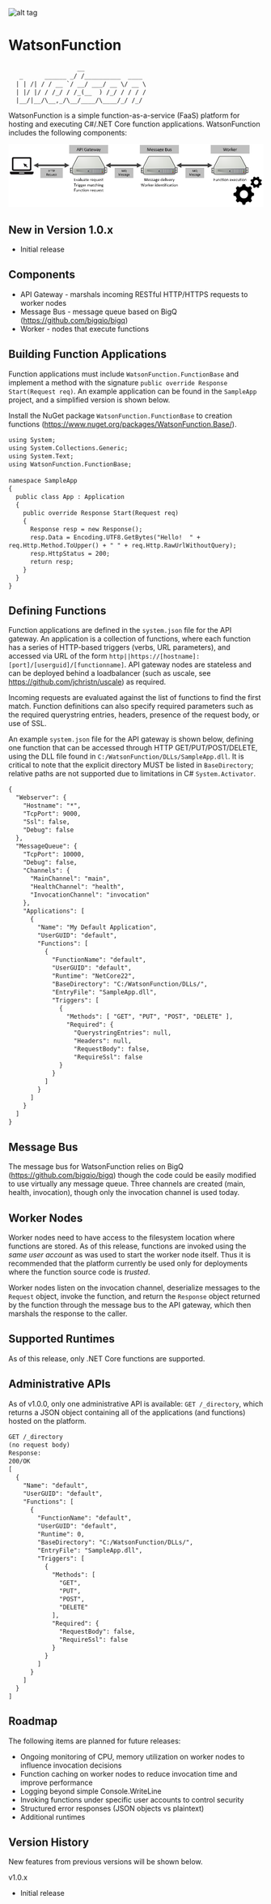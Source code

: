 ![alt tag](https://github.com/jchristn/watsonfunction/blob/master/assets/watson.ico)

# WatsonFunction

```
                   __                   
   _      ______ _/ /__________  ____   
  | | /| / / __ `/ __/ ___/ __ \/ __ \  
  | |/ |/ / /_/ / /_(__  ) /_/ / / / /  
  |__/|__/\__,_/\__/____/\____/_/ /_/   

```
WatsonFunction is a simple function-as-a-service (FaaS) platform for hosting and executing C#/.NET Core function applications.  WatsonFunction includes the following components:

![alt tag](https://github.com/jchristn/watsonfunction/blob/master/assets/diagram.png)

## New in Version 1.0.x

- Initial release

## Components

- API Gateway - marshals incoming RESTful HTTP/HTTPS requests to worker nodes
- Message Bus - message queue based on BigQ (https://github.com/bigqio/bigq)
- Worker - nodes that execute functions

## Building Function Applications

Function applications must include ```WatsonFunction.FunctionBase``` and implement a method with the signature ```public override Response Start(Request req)```.  An example application can be found in the ```SampleApp``` project, and a simplified version is shown below.

Install the NuGet package ```WatsonFunction.FunctionBase``` to creation functions (https://www.nuget.org/packages/WatsonFunction.Base/).

```
using System;
using System.Collections.Generic;
using System.Text;
using WatsonFunction.FunctionBase;

namespace SampleApp
{
  public class App : Application
  { 
    public override Response Start(Request req)
    {
      Response resp = new Response();
      resp.Data = Encoding.UTF8.GetBytes("Hello!  " + req.Http.Method.ToUpper() + " " + req.Http.RawUrlWithoutQuery);
      resp.HttpStatus = 200;
      return resp;
    }
  }
}
```

## Defining Functions

Function applications are defined in the ```system.json``` file for the API gateway.  An application is a collection of functions, where each function has a series of HTTP-based triggers (verbs, URL parameters), and accessed via URL of the form ```http||https://[hostname]:[port]/[userguid]/[functionname]```.  API gateway nodes are stateless and can be deployed behind a loadbalancer (such as uscale, see https://github.com/jchristn/uscale) as required.

Incoming requests are evaluated against the list of functions to find the first match.  Function definitions can also specify required parameters such as the required querystring entries, headers, presence of the request body, or use of SSL.

An example ```system.json``` file for the API gateway is shown below, defining one function that can be accessed through HTTP GET/PUT/POST/DELETE, using the DLL file found in ```C:/WatsonFunction/DLLs/SampleApp.dll```.  It is critical to note that the explicit directory MUST be listed in ```BaseDirectory```; relative paths are not supported due to limitations in C# ```System.Activator```.

```
{
  "Webserver": {
    "Hostname": "*",
    "TcpPort": 9000,
    "Ssl": false,
    "Debug": false
  },
  "MessageQueue": {
    "TcpPort": 10000,
    "Debug": false,
    "Channels": {
      "MainChannel": "main",
      "HealthChannel": "health",
      "InvocationChannel": "invocation"	
    },
    "Applications": [
      { 
        "Name": "My Default Application",
        "UserGUID": "default",
        "Functions": [
          { 
            "FunctionName": "default",
            "UserGUID": "default",
            "Runtime": "NetCore22",
            "BaseDirectory": "C:/WatsonFunction/DLLs/",
            "EntryFile": "SampleApp.dll",
            "Triggers": [
              {
                "Methods": [ "GET", "PUT", "POST", "DELETE" ],
                "Required": {
                  "QuerystringEntries": null,
                  "Headers": null,
                  "RequestBody": false,
                  "RequireSsl": false
              }
            }
          ]
        }
      ]
    }
  ]
}
```

## Message Bus

The message bus for WatsonFunction relies on BigQ (https://github.com/bigqio/bigq) though the code could be easily modified to use virtually any message queue.  Three channels are created (main, health, invocation), though only the invocation channel is used today.

## Worker Nodes

Worker nodes need to have access to the filesystem location where functions are stored.  As of this release, functions are invoked using the *same user account* as was used to start the worker node itself.  Thus it is recommended that the platform currently be used only for deployments where the function source code is *trusted*.

Worker nodes listen on the invocation channel, deserialize messages to the ```Request``` object, invoke the function, and return the ```Response``` object returned by the function through the message bus to the API gateway, which then marshals the response to the caller.

## Supported Runtimes

As of this release, only .NET Core functions are supported.

## Administrative APIs

As of v1.0.0, only one administrative API is available: ```GET /_directory```, which returns a JSON object containing all of the applications (and functions) hosted on the platform.

```
GET /_directory
(no request body)
Response:
200/OK
[
  {
    "Name": "default",
    "UserGUID": "default",
    "Functions": [
      {
        "FunctionName": "default",
        "UserGUID": "default",
        "Runtime": 0,
        "BaseDirectory": "C:/WatsonFunction/DLLs/",
        "EntryFile": "SampleApp.dll",
        "Triggers": [
          {
            "Methods": [
              "GET",
              "PUT",
              "POST",
              "DELETE"
            ],
            "Required": {
              "RequestBody": false,
              "RequireSsl": false
            }
          }
        ]
      }
    ]
  }
]
```

## Roadmap

The following items are planned for future releases:

- Ongoing monitoring of CPU, memory utilization on worker nodes to influence invocation decisions
- Function caching on worker nodes to reduce invocation time and improve performance
- Logging beyond simple Console.WriteLine
- Invoking functions under specific user accounts to control security
- Structured error responses (JSON objects vs plaintext)
- Additional runtimes

## Version History

New features from previous versions will be shown below.

v1.0.x

- Initial release

